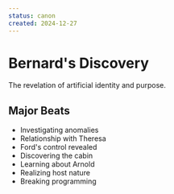 ```yaml
---
status: canon
created: 2024-12-27
---
```


# Bernard's Discovery

The revelation of artificial identity and purpose.

## Major Beats
- Investigating anomalies
- Relationship with Theresa
- Ford's control revealed
- Discovering the cabin
- Learning about Arnold
- Realizing host nature
- Breaking programming
